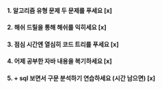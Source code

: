 

#### 1. 알고리즘 유형 문제 두 문제를 푸세요 [x]
#### 2. 해쉬 드릴을 통해 해쉬를 익히세요 [x]
#### 3. 점심 시간엔 열심히 코드 트리를 푸세요 [x]
#### 4. 어제 공부한 자바 내용을 복기하세요 [x]
#### 5. + sql 보면서 구문 분석하기 연습하세요 (시간 남으면) [x]
